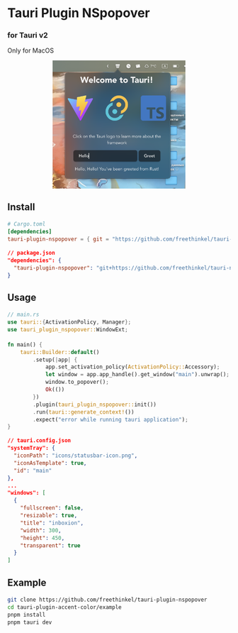 # Tauri Plugin NSpopover

### for Tauri v2

Only for MacOS

<div style="display: flex; justify-content: center;">
  <img src="./screenshots/example.png" width="300"/>
</div>

## Install

```toml
# Cargo.toml
[dependencies]
tauri-plugin-nspopover = { git = "https://github.com/freethinkel/tauri-nspopover-plugin.git", branch = "tauri-beta/v2", version = "3.0.0" }
```

```json
// package.json
"dependencies": {
  "tauri-plugin-nspopover": "git+https://github.com/freethinkel/tauri-nspopover-plugin#tauri-beta/v2"
}
```

## Usage

```rust
// main.rs
use tauri::{ActivationPolicy, Manager};
use tauri_plugin_nspopover::WindowExt;

fn main() {
    tauri::Builder::default()
        .setup(|app| {
            app.set_activation_policy(ActivationPolicy::Accessory);
            let window = app.app_handle().get_window("main").unwrap();
            window.to_popover();
            Ok(())
        })
        .plugin(tauri_plugin_nspopover::init())
        .run(tauri::generate_context!())
        .expect("error while running tauri application");
}
```

```json
// tauri.config.json
"systemTray": {
  "iconPath": "icons/statusbar-icon.png",
  "iconAsTemplate": true,
  "id": "main"
},
...
"windows": [
  {
    "fullscreen": false,
    "resizable": true,
    "title": "inboxion",
    "width": 300,
    "height": 450,
    "transparent": true
  }
]
```

## Example

```sh
git clone https://github.com/freethinkel/tauri-plugin-nspopover
cd tauri-plugin-accent-color/example
pnpm install
pnpm tauri dev
```
